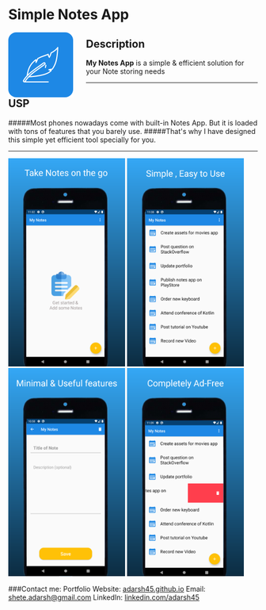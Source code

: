 # Simple Notes App
<img src="images/app_icon.png" alt="App Icon" style="float:left; margin-right:26px;">
<div style="">
<h2 style="">Description</h2>
<p><b>My Notes App</b>  is a simple & efficient solution for your Note storing needs </p>
</div>

___
## USP
#####Most phones nowadays come with built-in Notes App. But it is loaded with tons of features that you barely use.
#####That's why I have designed this simple yet efficient tool specially for you.
___

<div style="display:inline; align:center;">
<img src="./images/ss_1.png" alt="Screenshot 1" height="420px">
<img src="./images/ss_2.png" alt="Screenshot 2" height="420px">
<img src="./images/ss_3.png" alt="Screenshot 3" height="420px">
<img src="./images/ss_4.png" alt="Screenshot 4" height="420px">
</div>

###Contact me:
Portfolio Website: [adarsh45.github.io](https://adarsh45.github.io)
Email: [shete.adarsh@gmail.com](shete.adarsh@gmail.com)
LinkedIn: [linkedin.com/adarsh45](https://www.linkedin.com/in/adarsh45/)